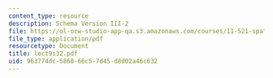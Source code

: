 ```yaml
---
content_type: resource
description: Schema Version III-2
file: https://ol-ocw-studio-app-qa.s3.amazonaws.com/courses/11-521-spatial-database-management-and-advanced-geographic-information-systems-spring-2003/963774dc586066c57d45d8d02a46c632_lect9s32.pdf
file_type: application/pdf
resourcetype: Document
title: lect9s32.pdf
uid: 963774dc-5860-66c5-7d45-d8d02a46c632
---
```

